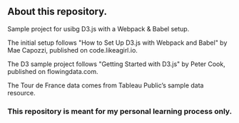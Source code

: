 ## About this repository.

Sample project for usibg D3.js with a Webpack & Babel setup.

The initial setup follows "How to Set Up D3.js with Webpack and Babel" by Mae Capozzi, published on code.likeagirl.io.

The D3 sample project follows "Getting Started with D3.js" by Peter Cook, published on flowingdata.com.

The Tour de France data comes from Tableau Public’s sample data resource.

### This repository is meant for my personal learning process only.

